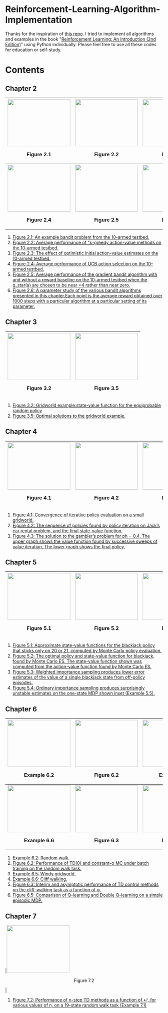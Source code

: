 # Reinforcement-Learning-Algorithm-Implementation
Thanks for the inspiration of [this repo](https://github.com/ShangtongZhang/reinforcement-learning-an-introduction). I tried to implement all algorithms and examples in the book "[Reinforcement Learning: An Introduction (2nd Edition)](http://incompleteideas.net/book/RLbook2018trimmed.pdf)" using Python individually. Please feel free to use all these codes for education or self-study. 

# Contents
## Chapter 2
|<img src="https://i.imgur.com/si2CUuM.png" width="200" height="150"><p align="center"> Figure 2.1 </p>|<img src="https://i.imgur.com/VXX3Gki.png" width="200" height="150"><p align="center"> Figure 2.2 </p>|<img src="https://i.imgur.com/BvkK1fr.png" width="200" height="150"><p align="center"> Figure 2.3 </p>|
|---|---|---|
|<img src="https://i.imgur.com/ev5Nnl1.png" width="200" height="150"><p align="center"> <b>Figure 2.4</b> </p>|<img src="https://i.imgur.com/3rJGoAr.png" width="200" height="150"><p align="center"> <b> Figure 2.5 </b> </p>|<img src="https://i.imgur.com/w3TYCSn.png" width="200" height="150"><p align="center"><b> Figure 2.6 </b> </p>|
1. [Figure 2.1: An example bandit problem from the 10-armed testbed.](https://i.imgur.com/si2CUuM.png) 
2. [Figure 2.2: Average performance of "ε-greedy action-value methods on the 10-armed testbed.](https://i.imgur.com/VXX3Gki.png)
3. [Figure 2.3: The effect of optimistic initial action-value estimates on the 10-armed testbed.](https://i.imgur.com/BvkK1fr.png) 
4. [Figure 2.4: Average performance of UCB action selection on the 10-armed testbed.](https://i.imgur.com/ev5Nnl1.png)
5. [Figure 2.5: Average performance of the gradient bandit algorithm with and without a reward baseline on the 10-armed testbed when the q_star(a) are chosen to be near +4 rather than near zero.](https://i.imgur.com/3rJGoAr.png)
6. [Figure 2.6: A parameter study of the various bandit algorithms presented in this chapter.Each point is the average reward obtained over 1000 steps with a particular algorithm at a particular setting of its parameter.](https://i.imgur.com/w3TYCSn.png)

## Chapter 3
|<img src="https://i.imgur.com/QzGFsT3.png" width="200" height="150"><p align="center"> Figure 3.2 </p>|<img src="https://i.imgur.com/yPPa3Ps.png" width="200" height="150"><p align="center"> Figure 3.5 </p>|
|---|---|

1. [Figure 3.2: Gridworld example:state-value function for the equiprobable random policy](https://i.imgur.com/QzGFsT3.png)
2. [Figure 3.5: Optimal solutions to the gridworld example.](https://i.imgur.com/yPPa3Ps.png)

## Chapter 4
|<img src="https://i.imgur.com/LOqJemG.png" width="200" height="150"><p align="center"> Figure 4.1 </p>|<img src="https://i.imgur.com/Jb1q89P.png" width="200" height="150"><p align="center"> Figure 4.2 </p>|<img src="https://i.imgur.com/ASxCemV.png" width="200" height="150"><p aign="center"> Figure 4.3 </p>|
|---|---|---|
1. [Figure 4.1: Convergence of iterative policy evaluation on a small gridworld.](https://i.imgur.com/LOqJemG.png)
1. [Figure 4.2: The sequence of policies found by policy iteration on Jack’s car rental problem, and the final state-value function.](https://i.imgur.com/Jb1q89P.png)
2. [Figure 4.3: The solution to the gambler’s problem for ph = 0.4. The upper graph shows the value function found by successive sweeps of value iteration. The lower graph shows the final policy.](https://i.imgur.com/ASxCemV.png)

## Chapter 5
|<img src="https://i.imgur.com/bfNIi8v.png" width="200" height="150"><p align="center"> Figure 5.1 </p>|<img src="https://i.imgur.com/Np7J17N.png" width="200" height="150"><p align="center"> Figure 5.2 </p>|<img src="https://i.imgur.com/G6bGNbu.png" width="200" height="150"><p aign="center"> Figure 5.3 </p>|<img src="https://i.imgur.com/wiynD78.png" width="200" height="150"><p aign="center"> Figure 5.4 </p>|
|---|---|---|---|
1. [Figure 5.1: Approximate state-value functions for the blackjack policy that sticks only on 20 or 21, computed by Monte Carlo policy evaluation.](https://i.imgur.com/bfNIi8v.png)
2. [Figure 5.2: The optimal policy and state-value function for blackjack, found by Monte Carlo ES. The state-value function shown was computed from the action-value function found by Monte Carlo ES.](https://i.imgur.com/Np7J17N.png)
3. [Figure 5.3: Weighted importance sampling produces lower error estimates of the value of a single blackjack state from off-policy episodes.](https://i.imgur.com/G6bGNbu.png)
4. [Figure 5.4: Ordinary importance sampling produces surprisingly unstable estimates on the one-state MDP shown inset (Example 5.5).](https://i.imgur.com/wiynD78.png)

## Chapter 6
|<img src="https://imgur.com/cgEorvy.png" width="200" height="150"><p align="center"> Example 6.2 </p>|<img src="https://i.imgur.com/HVvLUSw.png" width="200" height="150"><p align="center"> Figure 6.2 </p>|<img src="https://i.imgur.com/7FIjyRm.png" width="200" height="150"><p align="center"> Example 6.5 </p>|
|---|---|---|
|<img src="https://i.imgur.com/cGoWwQY.png" width="200" height="150"><p align="center"> <b>Example 6.6</b> </p>|<img src="https://i.imgur.com/lRtrYqb.png" width="200" height="150"><p align="center"> <b> Figure 6.3 </b> </p>|<img src="https://i.imgur.com/H3yWsHC.png" width="200" height="150"><p align="center"><b> Figure 6.5 </b> </p>|
1. [Example 6.2: Random walk.](https://imgur.com/cgEorvy.png) 
2. [Figure 6.2: Performance of TD(0) and constant-α MC under batch training on the random walk task.](https://i.imgur.com/HVvLUSw.png)
3. [Example 6.5: Windy gridworld.](https://i.imgur.com/7FIjyRm.png) 
4. [Example 6.6: Cliff walking.](https://i.imgur.com/cGoWwQY.png)
5. [Figure 6.3: Interim and asymptotic performance of TD control methods on the cliff-walking task as a function of α.](https://i.imgur.com/lRtrYqb.png)
6. [Figure 6.5: Comparison of Q-learning and Double Q-learning on a simple episodic MDP.](https://i.imgur.com/H3yWsHC.png)


## Chapter 7
|<img src="https://imgur.com/5e1IkIb" width="200" height="150"><p align="center"> Figure 7.2 </p>|
1. [Figure 7.2: Performance of n-step TD methods as a function of ↵, for various values of n, on a 19-state random walk task (Example 7.1)](https://imgur.com/5e1IkIb)
